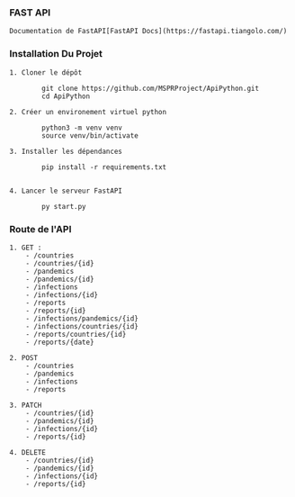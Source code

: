 ### FAST API

    Documentation de FastAPI[FastAPI Docs](https://fastapi.tiangolo.com/)

### Installation Du Projet

    1. Cloner le dépôt

            git clone https://github.com/MSPRProject/ApiPython.git
            cd ApiPython
     
    2. Créer un environement virtuel python

            python3 -m venv venv
            source venv/bin/activate
      
    3. Installer les dépendances

            pip install -r requirements.txt
        

    4. Lancer le serveur FastAPI

            py start.py
        

### Route de l'API

    1. GET :    
        - /countries
        - /countries/{id}
        - /pandemics
        - /pandemics/{id}
        - /infections
        - /infections/{id}
        - /reports
        - /reports/{id}
        - /infections/pandemics/{id}
        - /infections/countries/{id}
        - /reports/countries/{id}
        - /reports/{date}
    
    2. POST
        - /countries
        - /pandemics
        - /infections
        - /reports
    
    3. PATCH
        - /countries/{id}
        - /pandemics/{id}
        - /infections/{id}
        - /reports/{id}
    
    4. DELETE
        - /countries/{id}
        - /pandemics/{id}
        - /infections/{id}
        - /reports/{id}
